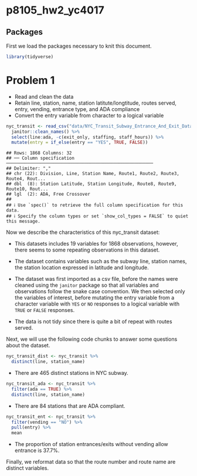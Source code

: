 p8105_hw2_yc4017
================

## Packages

First we load the packages necessary to knit this document.

``` r
library(tidyverse)
```

# Problem 1

-   Read and clean the data
-   Retain line, station, name, station latitute/longtitude, routes
    served, entry, vending, entrance type, and ADA compliance
-   Convert the entry variable from character to a logical variable

``` r
nyc_transit <- read_csv("data/NYC_Transit_Subway_Entrance_And_Exit_Data.csv") %>% 
  janitor::clean_names() %>% 
  select(line:ada, -c(exit_only, staffing, staff_hours)) %>% 
  mutate(entry = if_else(entry == "YES", TRUE, FALSE))
```

    ## Rows: 1868 Columns: 32
    ## ── Column specification ────────────────────────────────────────────────────────
    ## Delimiter: ","
    ## chr (22): Division, Line, Station Name, Route1, Route2, Route3, Route4, Rout...
    ## dbl  (8): Station Latitude, Station Longitude, Route8, Route9, Route10, Rout...
    ## lgl  (2): ADA, Free Crossover
    ## 
    ## ℹ Use `spec()` to retrieve the full column specification for this data.
    ## ℹ Specify the column types or set `show_col_types = FALSE` to quiet this message.

Now we describe the characteristics of this nyc_transit dataset:

-   This datasets includes 19 variables for 1868 observations, however,
    there seems to some repeating observations in this dataset.

-   The dataset contains variables such as the subway line, station
    names, the station location expressed in latitude and longitude.

-   The dataset was first imported as a csv file, before the names were
    cleaned using the `janitor` package so that all variables and
    observations follow the snake case convention. We then selected only
    the variables of interest, before mutating the entry variable from a
    character variable with `YES` or `NO` responses to a logical
    variable with `TRUE` or `FALSE` responses.

-   The data is not tidy since there is quite a bit of repeat with
    routes served.

Next, we will use the following code chunks to answer some questions
about the dataset.

``` r
nyc_transit_dist <- nyc_transit %>% 
  distinct(line, station_name)
```

-   There are 465 distinct stations in NYC subway.

``` r
nyc_transit_ada <- nyc_transit %>% 
  filter(ada == TRUE) %>% 
  distinct(line, station_name) 
```

-   There are 84 stations that are ADA compliant.

``` r
nyc_transit_ent <- nyc_transit %>% 
  filter(vending == "NO") %>% 
  pull(entry) %>% 
  mean
```

-   The proportion of station entrances/exits without vending allow
    entrance is 37.7%.

Finally, we reformat data so that the route number and route name are
distinct variables.
